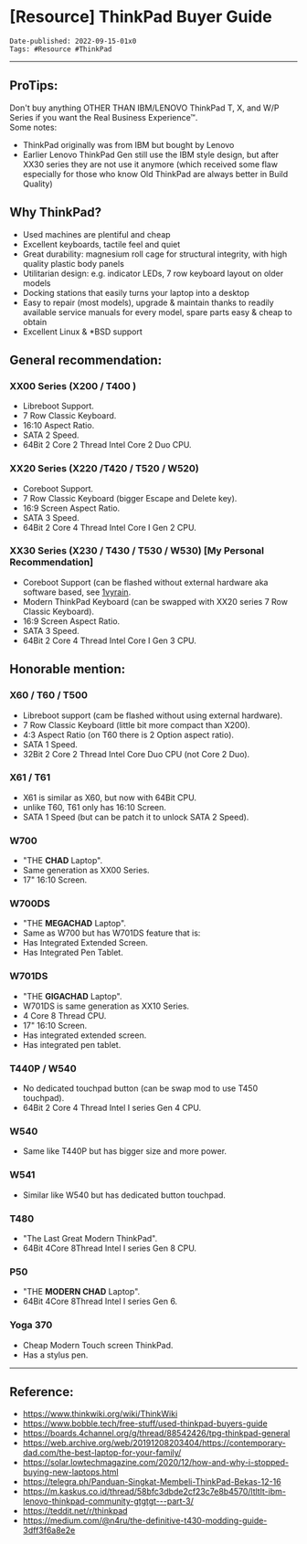 # [Resource] ThinkPad Buyer Guide

```
Date-published: 2022-09-15-01x0
Tags: #Resource #ThinkPad
```

---

## ProTips:

Don't buy anything OTHER THAN IBM/LENOVO ThinkPad T, X, and W/P Series if you want the Real Business Experience™.  
Some notes:
* ThinkPad originally was from IBM but bought by Lenovo
* Earlier Lenovo ThinkPad Gen still use the IBM style design, but after XX30 series they are not use it anymore (which received some flaw especially for those who know Old ThinkPad are always better in Build Quality)

## Why ThinkPad?

* Used machines are plentiful and cheap
* Excellent keyboards, tactile feel and quiet
* Great durability: magnesium roll cage for structural integrity, with high quality plastic body panels
* Utilitarian design: e.g. indicator LEDs, 7 row keyboard layout on older models
* Docking stations that easily turns your laptop into a desktop
* Easy to repair (most models), upgrade & maintain thanks to readily available service manuals for every model, spare parts easy & cheap to obtain
* Excellent Linux & *BSD support

## General recommendation:

### XX00 Series (X200 / T400 )  

* Libreboot Support.  
* 7 Row Classic Keyboard.  
* 16:10 Aspect Ratio.  
* SATA 2 Speed.  
* 64Bit 2 Core 2 Thread Intel Core 2 Duo CPU.  

### XX20 Series (X220 /T420 / T520 /  W520)

* Coreboot Support.  
* 7 Row Classic Keyboard (bigger Escape and Delete key).    
* 16:9 Screen Aspect Ratio.
* SATA 3 Speed.     
* 64Bit 2 Core 4 Thread Intel Core I Gen 2 CPU.  

### XX30 Series (X230 / T430 / T530 / W530) [My Personal Recommendation]

* Coreboot Support (can be flashed without external hardware aka software based, see [1vyrain](https://1vyra.in/).  
* Modern ThinkPad Keyboard (can be swapped with XX20 series 7 Row Classic Keyboard).  
* 16:9 Screen Aspect Ratio.
* SATA 3 Speed.    
* 64Bit 2 Core 4 Thread Intel Core I Gen 3 CPU.  

## Honorable mention:

### X60 / T60 / T500

* Libreboot support (cam be flashed without using external hardware).  
* 7 Row Classic Keyboard (little bit more compact than X200).  
* 4:3 Aspect Ratio (on T60 there is 2 Option aspect ratio).  
* SATA 1 Speed.    
* 32Bit 2 Core 2 Thread Intel Core Duo CPU (not Core 2 Duo).  

### X61 / T61

* X61 is similar as X60, but now with 64Bit CPU.  
* unlike T60, T61 only has 16:10 Screen. 
* SATA 1 Speed (but can be patch it to unlock SATA 2 Speed).  

### W700

* "THE **CHAD** Laptop".  
* Same generation as XX00 Series.  
* 17" 16:10 Screen.  

### W700DS

* "THE **MEGACHAD** Laptop".  
* Same as W700 but has W701DS feature that is:  
* Has Integrated Extended Screen.  
* Has Integrated Pen Tablet.  

### W701DS

* "THE **GIGACHAD** Laptop".  
* W701DS is same generation as XX10 Series.  
* 4 Core 8 Thread CPU.  
* 17" 16:10 Screen.  
* Has integrated extended screen.  
* Has integrated pen tablet.  

### T440P / W540

* No dedicated touchpad button (can be swap mod to use T450 touchpad).  
* 64Bit 2 Core 4 Thread Intel I series Gen 4 CPU.  

### W540 

* Same like T440P but has bigger size and more power.  

### W541

* Similar like W540 but has dedicated button touchpad.  

### T480

* "The Last Great Modern ThinkPad".  
* 64Bit 4Core 8Thread Intel I series Gen 8 CPU.  

### P50

* "THE **MODERN CHAD** Laptop".  
* 64Bit 4Core 8Thread Intel I series Gen 6.  

### Yoga 370

* Cheap Modern Touch screen ThinkPad.  
* Has a stylus pen.  

---

## Reference:

* <https://www.thinkwiki.org/wiki/ThinkWiki>  
* <https://www.bobble.tech/free-stuff/used-thinkpad-buyers-guide>
* <https://boards.4channel.org/g/thread/88542426/tpg-thinkpad-general>
* <https://web.archive.org/web/20191208203404/https://contemporary-dad.com/the-best-laptop-for-your-family/>
* <https://solar.lowtechmagazine.com/2020/12/how-and-why-i-stopped-buying-new-laptops.html>
* <https://telegra.ph/Panduan-Singkat-Membeli-ThinkPad-Bekas-12-16>
* <https://m.kaskus.co.id/thread/58bfc3dbde2cf23c7e8b4570/ltltlt-ibm-lenovo-thinkpad-community-gtgtgt---part-3/>
* <https://teddit.net/r/thinkpad>
* <https://medium.com/@n4ru/the-definitive-t430-modding-guide-3dff3f6a8e2e>
